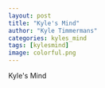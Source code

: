 ```yaml
---
layout: post
title: "Kyle's Mind"
author: "Kyle Timmermans"
categories: kyles_mind
tags: [kylesmind]
image: colorful.png
---
```


Kyle's Mind
